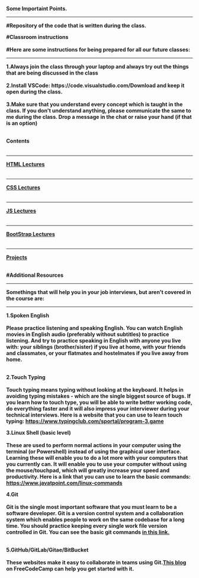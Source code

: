 <b>Some Importaint Points.<b>
<hr>

<b>#Repository of the code that is written during the class. <b> <br>

<b>#Classroom instructions <b> <br><br>
<b>#Here are some instructions for being prepared for all our future classes:<b>
<hr>
1.Always join the class through your laptop and always try out the things that are being discussed in the class <br><br>
2.Install VSCode: https://code.visualstudio.com/Download and keep it open during the class.<br><br>
3.Make sure that you understand every concept which is taught in the class. If you don't understand anything, please communicate the same to me during the class. Drop a message in the chat or raise your hand (if that is an option)
<br><br>



<b>Contents <b> <br><br>
<hr>
 <a href="./HTML">HTML Lectures</a> <br><br>

<hr>
<a href="./CSS/">CSS Lectures</a><br><br>
<hr>
<a href="./JS/">JS Lectures</a><br><br>

<hr>
<a href="./BootStrap/">BootStrap Lectures</a><br><br>
<hr>
<a href="./Project/">Projects</a><br><br>

<b>#Additional Resources<b>
<hr>
<b>Somethings that will help you in your job interviews, but aren't covered in the course are:<b>
<hr>
<b>1.Spoken English<b> <br><br>
Please practice listening and speaking English. You can watch English movies in English audio (preferably without subtitles) to practice listening. And try to practice speaking in English with anyone you live with: your siblings (brother/sister) if you live at home, with your friends and classmates, or your flatmates and hostelmates if you live away from home. <br><br>

<b>2.Touch Typing<b> <br><br>
Touch typing means typing without looking at the keyboard. It helps in avoiding typing mistakes - which are the single biggest source of bugs. If you learn how to touch type, you will be able to write better working code, do everything faster and it will also impress your interviewer during your technical interviews. Here is a website that you can use to learn touch typing: https://www.typingclub.com/sportal/program-3.game <br>

<b>3.Linux Shell (basic level)<b> <br><br>
These are used to perform normal actions in your computer using the terminal (or Powershell) instead of using the graphical user interface. Learning these will enable you to do a lot more with your computers that you currently can. It will enable you to use your computer without using the mouse/touchpad, which will greatly increase your speed and productivity. Here is a link that you can use to learn the basic commands: https://www.javatpoint.com/linux-commands <br>

<b>4.Git <b><br><br>
Git is the single most important software that you must learn to be a software developer. Git is a version control system and a collaboration system which enables people to work on the same codebase for a long time. You should practice keeping every single work file version controlled in Git. You can see the basic git commands  <a href="https://confluence.atlassian.com/bitbucketserver/basic-git-commands-776639767.html#:~:text=%20%20%20%20Git%20task%20%20,clone%20username%40host%3A%2Fpath%2Fto%2Freposit%20...%20%2021%20more%20rows%20">in this link.</a>  <br><br>

<b>5.GitHub/GitLab/Gitae/BitBucket<b> <br><br>
These websites make it easy to collaborate in teams using Git.<a href="https://www.freecodecamp.org/news/how-to-use-basic-git-and-github-commands/">This blog</a>  on FreeCodeCamp can help you get started with it. <br><br>
